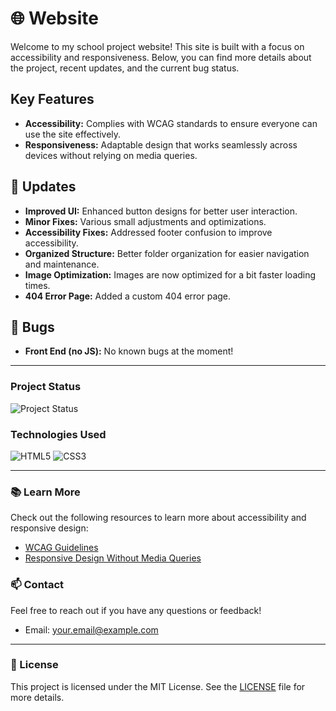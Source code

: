 # 🌐 Website

Welcome to my school project website! This site is built with a focus on accessibility and responsiveness. Below, you can find more details about the project, recent updates, and the current bug status.

## Key Features
- **Accessibility:** Complies with WCAG standards to ensure everyone can use the site effectively.
- **Responsiveness:** Adaptable design that works seamlessly across devices without relying on media queries.

## 🚀 Updates
- **Improved UI:** Enhanced button designs for better user interaction.
- **Minor Fixes:** Various small adjustments and optimizations.
- **Accessibility Fixes:** Addressed footer confusion to improve accessibility.
- **Organized Structure:** Better folder organization for easier navigation and maintenance.
- **Image Optimization:** Images are now optimized for a bit faster loading times.
- **404 Error Page:** Added a custom 404 error page.

## 🐞 Bugs
- **Front End (no JS):** No known bugs at the moment!

---

### Project Status
![Project Status](https://img.shields.io/badge/status-active-brightgreen)

### Technologies Used
![HTML5](https://img.shields.io/badge/html5-%23E34F26.svg?&style=for-the-badge&logo=html5&logoColor=white)
![CSS3](https://img.shields.io/badge/css3-%231572B6.svg?&style=for-the-badge&logo=css3&logoColor=white)

---

### 📚 Learn More
Check out the following resources to learn more about accessibility and responsive design:
- [WCAG Guidelines](https://www.w3.org/WAI/standards-guidelines/wcag/)
- [Responsive Design Without Media Queries](https://css-tricks.com/look-ma-no-media-queries-responsive-layouts-using-css-grid/)

### 📫 Contact
Feel free to reach out if you have any questions or feedback!
- Email: [your.email@example.com](mailto:your.email@example.com)

---

### 📄 License
This project is licensed under the MIT License. See the [LICENSE](LICENSE) file for more details.

